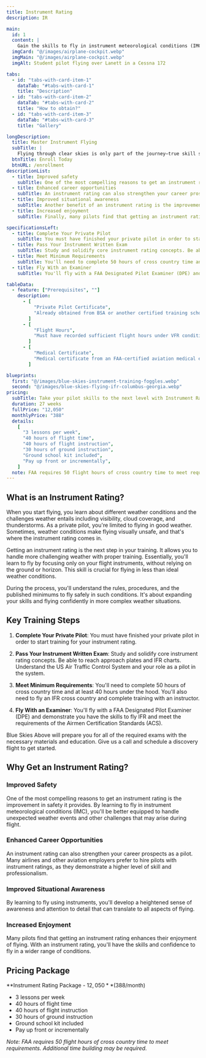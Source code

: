 ```yaml
---
title: Instrument Rating
description: IR

main:
  id: 1
  content: |
    Gain the skills to fly in instrument meteorological conditions (IMC) and expand your flying capabilities with our professional instrument rating training in Lanett, Alabama.
  imgCard: "@/images/airplane-cockpit.webp"
  imgMain: "@/images/airplane-cockpit.webp"
  imgAlt: Student pilot flying over Lanett in a Cessna 172

tabs:
  - id: "tabs-with-card-item-1"
    dataTab: "#tabs-with-card-1"
    title: "Description"
  - id: "tabs-with-card-item-2"
    dataTab: "#tabs-with-card-2"
    title: "How to obtain?"
  - id: "tabs-with-card-item-3"
    dataTab: "#tabs-with-card-3"
    title: "Gallery"

longDescription:
  title: Master Instrument Flying
  subTitle: |
    Flying through clear skies is only part of the journey—true skill shines when the weather turns. An Instrument Rating takes you beyond the limits of fair-weather flying and prepares you to navigate safely through clouds, low visibility, and complex airspace using only your instruments. It’s a vital step in becoming a more capable, confident, and career-ready pilot. Whether you're aiming to fly more reliably or take the next step toward commercial aviation, this training sharpens your precision and opens new possibilities. Ready to level up your flying? Enroll today and start your instrument training with Blue Skies Above.
  btnTitle: Enroll Today
  btnURL: /enrollment
descriptionList:
  - title: Improved safety
    subTitle: One of the most compelling reasons to get an instrument rating is the improvement in safety it provides. By learning to fly in instrument meteorological conditions (IMC), you'll be better equipped to handle unexpected weather events and other challenges that may arise during flight. With an instrument rating, you'll be able to fly with greater confidence and proficiency, knowing that you have the skills and knowledge to handle a wider range of situations.
  - title: Enhanced career opportunities
    subTitle: An instrument rating can also strengthen your career prospects as a pilot. Many airlines and other aviation employers prefer to hire pilots with instrument ratings, as they demonstrate a higher level of skill and professionalism. Additionally, an instrument rating may be required for certain types of flying, such as flying for an airline or chartering aircraft.
  - title: Improved situational awareness
    subTitle: Another benefit of an instrument rating is the improvement in situational awareness it provides. By learning to fly using instruments, you'll develop a heightened sense of awareness and attention to detail that can translate to all aspects of flying. This increased awareness can help you make better decisions and react more quickly to changing conditions, leading to safer, more efficient flights.
  - title: Increased enjoyment
    subTitle: Finally, many pilots find that getting an instrument rating enhances their enjoyment of flying. With an instrument rating, you'll have the skills and confidence to fly in a wider range of conditions and environments, allowing you to experience the thrill of flight in a whole new way.

specificationsLeft:
  - title: Complete Your Private Pilot
    subTitle: You must have finished your private pilot in order to start training for your instrument rating.
  - title: Pass Your Instrument Written Exam
    subTitle: Study and solidify core instrument rating concepts. Be able to reach approach plates and IFR charts. Understand the US Air Traffic Control System and your role as a pilot in the system.
  - title: Meet Minimum Requirements
    subTitle: You'll need to complete 50 hours of cross country time and at least 40 hours under the hood. You'll also need to fly an IFR cross country and complete training with an instructor.
  - title: Fly With an Examiner
    subTitle: You'll fly with a FAA Designated Pilot Examiner (DPE) and demonstrate you have the skills to fly IFR and meet the requirements of the Airmen Certification Standards (ACS).

tableData:
  - feature: ["Prerequisites", ""]
    description:
      - [
          "Private Pilot Certificate",
          "Already obtained from BSA or another certified training school",
        ]
      - [
          "Flight Hours",
          "Must have recorded sufficient flight hours under VFR conditions",
        ]
      - [
          "Medical Certificate",
          "Medical certificate from an FAA-certified aviation medical examiner",
        ]

blueprints:
  first: "@/images/blue-skies-instrument-training-foggles.webp"
  second: "@/images/blue-skies-flying-ifr-columbus-georgia.webp"
pricing:
  subTitle: Take your pilot skills to the next level with Instrument Rating
  duration: 27 weeks
  fullPrice: "12,050"
  monthlyPrice: "388"
  details:
    [
      "3 lessons per week",
      "40 hours of flight time",
      "40 hours of flight instruction",
      "30 hours of ground instruction",
      "Ground school kit included",
      "Pay up front or incrementally",
    ]
  note: FAA requires 50 flight hours of cross country time to meet requirements. Additional time building may be required.
---
```


## What is an Instrument Rating?

When you start flying, you learn about different weather conditions and the challenges weather entails including visibility, cloud coverage, and thunderstorms. As a private pilot, you're limited to flying in good weather. Sometimes, weather conditions make flying visually unsafe, and that's where the instrument rating comes in.

Getting an instrument rating is the next step in your training. It allows you to handle more challenging weather with proper training. Essentially, you'll learn to fly by focusing only on your flight instruments, without relying on the ground or horizon. This skill is crucial for flying in less than ideal weather conditions.

During the process, you'll understand the rules, procedures, and the published minimums to fly safely in such conditions. It's about expanding your skills and flying confidently in more complex weather situations.

## Key Training Steps

1. **Complete Your Private Pilot**: You must have finished your private pilot in order to start training for your instrument rating.

2. **Pass Your Instrument Written Exam**: Study and solidify core instrument rating concepts. Be able to reach approach plates and IFR charts. Understand the US Air Traffic Control System and your role as a pilot in the system.

3. **Meet Minimum Requirements**: You'll need to complete 50 hours of cross country time and at least 40 hours under the hood. You'll also need to fly an IFR cross country and complete training with an instructor.

4. **Fly With an Examiner**: You'll fly with a FAA Designated Pilot Examiner (DPE) and demonstrate you have the skills to fly IFR and meet the requirements of the Airmen Certification Standards (ACS).

Blue Skies Above will prepare you for all of the required exams with the necessary materials and education. Give us a call and schedule a discovery flight to get started.

## Why Get an Instrument Rating?

### Improved Safety

One of the most compelling reasons to get an instrument rating is the improvement in safety it provides. By learning to fly in instrument meteorological conditions (IMC), you'll be better equipped to handle unexpected weather events and other challenges that may arise during flight.

### Enhanced Career Opportunities

An instrument rating can also strengthen your career prospects as a pilot. Many airlines and other aviation employers prefer to hire pilots with instrument ratings, as they demonstrate a higher level of skill and professionalism.

### Improved Situational Awareness

By learning to fly using instruments, you'll develop a heightened sense of awareness and attention to detail that can translate to all aspects of flying.

### Increased Enjoyment

Many pilots find that getting an instrument rating enhances their enjoyment of flying. With an instrument rating, you'll have the skills and confidence to fly in a wider range of conditions.

## Pricing Package

**Instrument Rating Package - $12,050** ($388/month)

- 3 lessons per week
- 40 hours of flight time
- 40 hours of flight instruction
- 30 hours of ground instruction
- Ground school kit included
- Pay up front or incrementally

_Note: FAA requires 50 flight hours of cross country time to meet requirements. Additional time building may be required._

